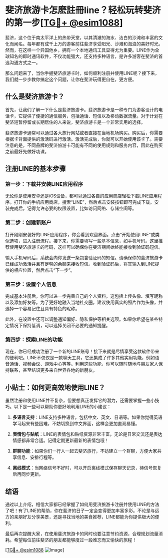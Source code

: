 # 斐济旅游卡怎麽註冊line？轻松玩转斐济的第一步[[TG💪+ @esim1088](https://t.me/s/esim1088)]

斐济，这个位于南太平洋上的热带天堂，以其清澈的海水、洁白的沙滩和丰富的文化而闻名。每年都有成千上万的游客前往斐济享受阳光、沙滩和海浪的美好时光。然而，在这样一个异国他乡，拥有一个本地通讯工具显得尤为重要。LINE作为全球知名的即时通讯软件，不仅功能强大，还支持多种语言，是许多游客在斐济的首选沟通方式之一。

那么问题来了，当你手握斐济旅游卡时，如何顺利注册并使用LINE呢？接下来，我们就一步步教你搞定这个问题，让你在斐济玩得更自在，更方便。

## 什么是斐济旅游卡？

首先，让我们了解一下什么是斐济旅游卡。斐济旅游卡是一种专门为游客设计的电话卡，它提供了便捷的通信服务，包括通话、短信以及移动数据流量。对于计划在斐济短暂停留或长期居住的人来说，斐济旅游卡是一个非常实用的选择。

斐济旅游卡通常可以通过各大旅行网站或者直接在当地机场购买。购买后，你需要根据卡背面提供的激活码进行激活。激活完成后，你就可以开始使用该卡了。需要注意的是，不同品牌的斐济旅游卡可能有不同的使用规则和服务内容，因此在购买之前最好先做好功课。

## 注册LINE的基本步骤

### 第一步：下载并安装LINE应用程序

无论你是使用安卓还是iOS设备，都可以通过各自的应用商店轻松下载LINE应用程序。打开你的手机应用商店，搜索“LINE”，然后点击安装按钮即可完成下载。安装完成后，记得允许必要的权限设置，比如访问网络、存储空间等。

### 第二步：创建新账户

打开刚刚安装好的LINE应用程序，你会看到欢迎界面。点击“开始使用LINE”或类似选项，进入注册流程。接下来，你需要填写一些基本信息，如手机号码。这里推荐使用斐济旅游卡的号码，这样可以确保你在斐济期间始终能接收到验证码短信。

输入手机号码后，系统会向你发送一条包含验证码的短信。请确保你的斐济旅游卡已经成功激活并且有足够的余额来接收短信。收到验证码后，将其输入到LINE提供的相应位置，然后点击“下一步”。

### 第三步：设置个人信息

完成基本注册后，你可以进一步完善自己的个人资料。这包括上传头像、填写昵称以及添加好友等。为了更好地融入当地社交圈，建议使用真实的照片作为头像，并选择一个容易记住且具有特色的昵称。

此外，在设置中还可以调整通知偏好、隐私保护等相关选项。如果你希望在某些特定情况下保持低调，可以选择关闭不必要的通知提醒。

### 第四步：探索LINE的功能

现在，你已经成功注册了一个新的LINE账号！接下来就是尽情享受这款软件带来的便利吧。LINE不仅仅是一款聊天工具，它还集成了许多其他实用功能，例如语音通话、视频会议、游戏中心等等。利用这些功能，你可以随时随地与朋友家人保持联系，甚至结识更多来自世界各地的新朋友。

## 小贴士：如何更高效地使用LINE？

虽然注册和使用LINE并不复杂，但要想真正发挥它的潜力，还需要掌握一些小技巧。以下是一些可以帮助你更好地利用LINE的小建议：

1. **多语言支持**：LINE支持多种语言，包括中文、英文、日语等。如果你觉得英语学习起来有些困难，不妨切换到中文界面，这样会更加直观易懂。
   
2. **表情包与贴纸**：LINE的表情包和贴纸资源非常丰富，无论是日常交流还是表达情感都非常合适。记得定期更新最新的表情包哦！

3. **群聊功能**：如果你们一行人一起去斐济旅行，不妨建立一个群聊，方便大家共享信息、安排行程等。

4. **离线模式**：当网络信号不好时，可以开启离线模式保存聊天记录，待信号恢复后再同步更新。

## 结语

通过以上介绍，相信大家都已经掌握了如何用斐济旅游卡注册并使用LINE的方法了吧！有了LINE的帮助，你在斐济的日子一定会变得更加丰富多彩。不论是与远方的亲朋好友分享美景，还是寻找当地的美食推荐，LINE都能为你提供极大的便利。

最后再次提醒大家，在使用斐济旅游卡的同时也要注意节约资源，合理规划流量消耗。希望每位前往斐济的朋友都能够度过一段难忘而又愉快的旅程！

[[TG💪+ @esim1088](https://t.me/s/esim1088) ![Image](https://i.postimg.cc/4NQfJmqS/Snipaste-2025-05-13-00-14-12.png)]